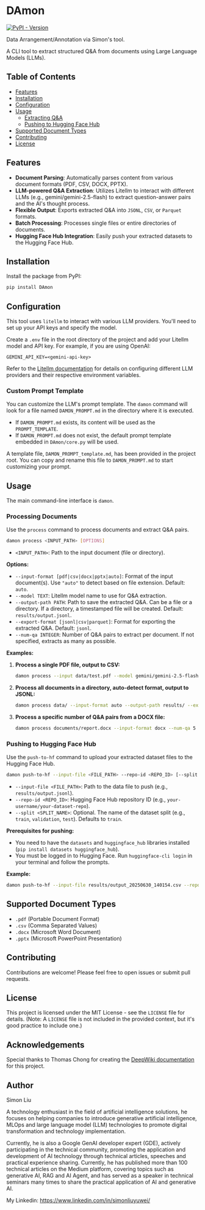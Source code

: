# DAmon

[![PyPI - Version](https://img.shields.io/pypi/v/DAmon/0.1.2)](https://pypi.org/project/DAmon/0.1.2/)

Data Arrangement/Annotation via Simon's tool.

A CLI tool to extract structured Q&A from documents using Large Language Models (LLMs). 

## Table of Contents

- [Features](#features)
- [Installation](#installation)
- [Configuration](#configuration)
- [Usage](#usage)
  - [Extracting Q&A](#extracting-qa)
  - [Pushing to Hugging Face Hub](#pushing-to-hugging-face-hub)
- [Supported Document Types](#supported-document-types)
- [Contributing](#contributing)
- [License](#license)

## Features

- **Document Parsing**: Automatically parses content from various document formats (PDF, CSV, DOCX, PPTX).
- **LLM-powered Q&A Extraction**: Utilizes Litellm to interact with different LLMs (e.g., gemini/gemini-2.5-flash) to extract question-answer pairs and the AI's thought process.
- **Flexible Output**: Exports extracted Q&A into `JSONL`, `CSV`, or `Parquet` formats.
- **Batch Processing**: Processes single files or entire directories of documents.
- **Hugging Face Hub Integration**: Easily push your extracted datasets to the Hugging Face Hub.

## Installation

Install the package from PyPI:

```bash
pip install DAmon
```

## Configuration

This tool uses `litellm` to interact with various LLM providers. You'll need to set up your API keys and specify the model.

Create a `.env` file in the root directory of the project and add your Litellm model and API key. For example, if you are using OpenAI:

```dotenv
GEMINI_API_KEY=<gemini-api-key>
```

Refer to the [Litellm documentation](https://litellm.ai/docs/providers) for details on configuring different LLM providers and their respective environment variables.

### Custom Prompt Template

You can customize the LLM's prompt template. The `damon` command will look for a file named `DAMON_PROMPT.md` in the directory where it is executed.

- If `DAMON_PROMPT.md` exists, its content will be used as the `PROMPT_TEMPLATE`.
- If `DAMON_PROMPT.md` does not exist, the default prompt template embedded in `DAmon/core.py` will be used.

A template file, `DAMON_PROMPT_template.md`, has been provided in the project root. You can copy and rename this file to `DAMON_PROMPT.md` to start customizing your prompt.

## Usage

The main command-line interface is `damon`.

### Processing Documents

Use the `process` command to process documents and extract Q&A pairs.

```bash
damon process <INPUT_PATH> [OPTIONS]
```

-   `<INPUT_PATH>`: Path to the input document (file or directory).

**Options:**

-   `--input-format [pdf|csv|docx|pptx|auto]`: Format of the input document(s). Use `"auto"` to detect based on file extension. Default: `auto`.
-   `--model TEXT`: Litellm model name to use for Q&A extraction. 
-   `--output-path PATH`: Path to save the extracted Q&A. Can be a file or a directory. If a directory, a timestamped file will be created. Default: `results/output.jsonl`.
-   `--export-format [jsonl|csv|parquet]`: Format for exporting the extracted Q&A. Default: `jsonl`.
-   `--num-qa INTEGER`: Number of Q&A pairs to extract per document. If not specified, extracts as many as possible.

**Examples:**

1.  **Process a single PDF file, output to CSV:**

    ```bash
    damon process --input data/test.pdf --model gemini/gemini-2.5-flash --output results/cyber_output --export csv --num-qa 5
    ```

2.  **Process all documents in a directory, auto-detect format, output to JSONL:**

    ```bash
    damon process data/ --input-format auto --output-path results/ --export-format jsonl
    ```

3.  **Process a specific number of Q&A pairs from a DOCX file:**

    ```bash
    damon process documents/report.docx --input-format docx --num-qa 5 --output-path results/report_qa.jsonl
    ```

### Pushing to Hugging Face Hub

Use the `push-to-hf` command to upload your extracted dataset files to the Hugging Face Hub.

```bash
damon push-to-hf --input-file <FILE_PATH> --repo-id <REPO_ID> [--split <SPLIT_NAME>]
```

-   `--input-file <FILE_PATH>`: Path to the data file to push (e.g., `results/output.jsonl`).
-   `--repo-id <REPO_ID>`: Hugging Face Hub repository ID (e.g., `your-username/your-dataset-repo`).
-   `--split <SPLIT_NAME>`: Optional. The name of the dataset split (e.g., `train`, `validation`, `test`). Defaults to `train`.

**Prerequisites for pushing:**

-   You need to have the `datasets` and `huggingface_hub` libraries installed (`pip install datasets huggingface_hub`).
-   You must be logged in to Hugging Face. Run `huggingface-cli login` in your terminal and follow the prompts.

**Example:**

```bash
damon push-to-hf --input-file results/output_20250630_140154.csv --repo-id your-username/my-extracted-qa-dataset --split train
```

## Supported Document Types

-   `.pdf` (Portable Document Format)
-   `.csv` (Comma Separated Values)
-   `.docx` (Microsoft Word Document)
-   `.pptx` (Microsoft PowerPoint Presentation)

## Contributing

Contributions are welcome! Please feel free to open issues or submit pull requests.

## License

This project is licensed under the MIT License - see the `LICENSE` file for details. (Note: A `LICENSE` file is not included in the provided context, but it's good practice to include one.)

## Acknowledgements

Special thanks to Thomas Chong for creating the [DeepWiki documentation](https://deepwiki.com/simonliu-ai-product/DAmon/1-damon-overview) for this project.

## Author
Simon Liu

A technology enthusiast in the field of artificial intelligence solutions, he focuses on helping companies to introduce generative artificial intelligence, MLOps and large language model (LLM) technologies to promote digital transformation and technology implementation. ​

Currently, he is also a Google GenAI developer expert (GDE), actively participating in the technical community, promoting the application and development of AI technology through technical articles, speeches and practical experience sharing. Currently, he has published more than 100 technical articles on the Medium platform, covering topics such as generative AI, RAG and AI Agent, and has served as a speaker in technical seminars many times to share the practical application of AI and generative AI. ​

My Linkedin: https://www.linkedin.com/in/simonliuyuwei/
